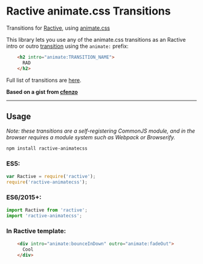 # Ractive animate.css Transitions

Transitions for [Ractive](http://www.ractivejs.org/), 
using [animate.css](https://daneden.github.io/animate.css/)

This library lets you use any of the animate.css transitions as an Ractive intro or outro 
[transition](http://docs.ractivejs.org/latest/transitions) using the `animate:` prefix:

```html
    <h2 intro="animate:TRANSITION_NAME">
      RAD
    </h2>
```

Full list of transitions are [here](https://daneden.github.io/animate.css/).


**Based on a gist from [cfenzo](https://gist.github.com/cfenzo/63576935f3b549280f1b)**

----

## Usage

_Note: these transitions are a self-registering CommonJS module, and in the browser 
requires a module system such as Webpack or Browserify._

    npm install ractive-animatecss

### ES5:

```js
var Ractive = require('ractive');
require('ractive-animatecss');
```

### ES6/2015+:

```js
import Ractive from 'ractive';
import 'ractive-animatecss';
```

### In Ractive template:

```html
    <div intro="animate:bounceInDown" outro="animate:fadeOut">
      Cool
    </div>
```

